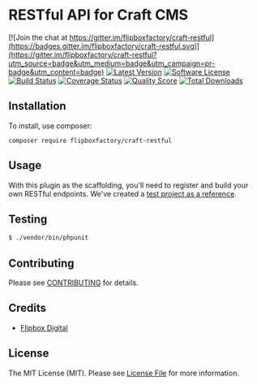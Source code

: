# RESTful API for Craft CMS
[![Join the chat at https://gitter.im/flipboxfactory/craft-restful](https://badges.gitter.im/flipboxfactory/craft-restful.svg)](https://gitter.im/flipboxfactory/craft-restful?utm_source=badge&utm_medium=badge&utm_campaign=pr-badge&utm_content=badge)
[![Latest Version](https://img.shields.io/github/release/flipboxfactory/craft-restful.svg?style=flat-square)](https://github.com/flipboxfactory/craft-restful/releases)
[![Software License](https://img.shields.io/badge/license-MIT-brightgreen.svg?style=flat-square)](LICENSE.md)
[![Build Status](https://img.shields.io/travis/flipboxfactory/craft-restful/master.svg?style=flat-square)](https://travis-ci.org/flipboxfactory/craft-restful)
[![Coverage Status](https://img.shields.io/scrutinizer/coverage/g/flipboxfactory/craft-restful.svg?style=flat-square)](https://scrutinizer-ci.com/g/flipboxfactory/craft-restful/code-structure)
[![Quality Score](https://img.shields.io/scrutinizer/g/flipboxfactory/craft-restful.svg?style=flat-square)](https://scrutinizer-ci.com/g/flipboxfactory/craft-restful)
[![Total Downloads](https://img.shields.io/packagist/dt/flipboxfactory/craft-restful.svg?style=flat-square)](https://packagist.org/packages/flipboxfactory/craft-restful)

## Installation

To install, use composer:

```
composer require flipboxfactory/craft-restful
```

## Usage
With this plugin as the scaffolding, you'll need to register and build your own RESTful endpoints.  We've created a [test project as a reference](https://github.com/flipboxlabs/craft-restful-project).

## Testing

``` bash
$ ./vendor/bin/phpunit
```

## Contributing

Please see [CONTRIBUTING](https://github.com/flipboxfactory/craft-restful/blob/master/CONTRIBUTING.md) for details.


## Credits

- [Flipbox Digital](https://github.com/flipbox)

## License

The MIT License (MIT). Please see [License File](https://github.com/flipboxfactory/craft-restful/blob/master/LICENSE) for more information.
